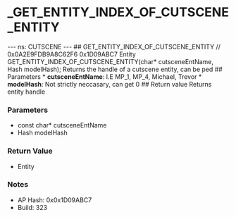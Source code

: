 # _GET_ENTITY_INDEX_OF_CUTSCENE_ENTITY

--- ns: CUTSCENE --- ## GET_ENTITY_INDEX_OF_CUTSCENE_ENTITY  // 0x0A2E9FDB9A8C62F6 0x1D09ABC7 Entity GET_ENTITY_INDEX_OF_CUTSCENE_ENTITY(char* cutsceneEntName, Hash modelHash);  Returns the handle of a cutscene entity, can be ped  ## Parameters * **cutsceneEntName**: I.E MP_1, MP_4, Michael, Trevor * **modelHash**: Not strictly neccasary, can get 0  ## Return value Returns entity handle

### Parameters
* const char* cutsceneEntName
* Hash modelHash

### Return Value
* Entity

### Notes
* AP Hash: 0x0x1D09ABC7
* Build: 323

